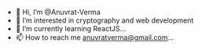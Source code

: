 - 👋 Hi, I’m @Anuvrat-Verma
- 👀 I’m interested in cryptography and web development
- 🌱 I’m currently learning ReactJS...
- 📫 How to reach me anuvratverma@gmail.com...

<!---
Anuvrat-Verma/Anuvrat-Verma is a ✨ special ✨ repository because its `README.md` (this file) appears on your GitHub profile.
You can click the Preview link to take a look at your changes.
--->
